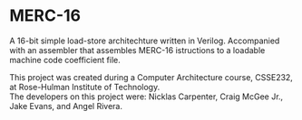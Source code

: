 # MERC-16
A 16-bit simple load-store architechture written in Verilog. Accompanied with an assembler that assembles MERC-16 istructions to 
a loadable machine code coefficient file.
 

This project was created during a Computer Architecture course, CSSE232, at Rose-Hulman Institute of Technology.<br/>
The developers on this project were: Nicklas Carpenter, Craig McGee Jr., Jake Evans, and Angel Rivera.
